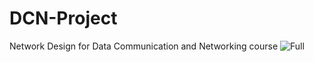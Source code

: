# DCN-Project
Network Design for Data Communication and Networking course
![Full](https://github.com/user-attachments/assets/f367978c-2f44-4236-8d73-0b21a86ac591)
